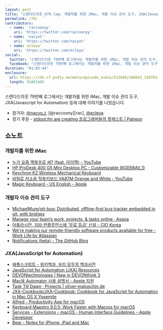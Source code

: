 ```yaml
---
layout: post
title: "스탠다드아웃_079.log: 개발자를 위한 iMac, 개발 이슈 관리 도구, JXA(Javascript for Automation)"
permalink: /79/
contributors:
  - name: 'raccoonyy'
    uri: 'https://twitter.com/raccoonyy'
  - name: 'nacyot'
    uri: 'https://twitter.com/nacyot'
  - name: ecleya'
    uri: 'https://twitter.com/ecleya'
social:
  twitter: "스탠다드아웃 79번째 로그에서는 개발자를 위한 iMac, 개발 이슈 관리 도구, JXA(Javascript for Automation) 등에 대해 이야기를 나눴습니다."
  facebook: "스탠다드아웃 79번째 로그에서는 개발자를 위한 iMac, 개발 이슈 관리 도구, JXA(Javascript for Automation) 등에 대해 이야기를 나눴습니다."
duration: "01:03:44"
enclosure:
  url: https://cdn-cf.podty.me/meta/episode_audio/513940/188843_1587633365794.mp3
  length: 91801485
---
```


스탠다드아웃 79번째 로그에서는 개발자를 위한 iMac, 개발 이슈 관리 도구, JXA(Javascript for Automation) 등에 대해 이야기를 나눴습니다.

* 참가자: [@nacyo_t][nac], [@raccoony][rac], [@ecleya][ecl]
* 정기 후원 - [stdout.fm are creating 프로그래머들의 팟캐스트 \| Patreon](https://www.patreon.com/stdoutfm)

[nac]: https://twitter.com/nacyo_t
[sea]: https://twitter.com/seapy
[ecl]: https://twitter.com/ecleya

## 쇼노트
### 개발자를 위한 iMac
* [누가 요즘 맥북프로 써? (feat. 아이맥) - YouTube](https://www.youtube.com/watch?v=m13hIewNVyU&t=23s)
* [HP ProDesk 400 G5 Mini Desktop PC - Customizable (6GE68AV_1)](https://store.hp.com/us/en/pdp/hp-prodesk-400-g5-mini-desktop-pc-customizable-6ge68av-1)
* [Keychron K2 Wireless Mechanical Keyboard](https://www.keychron.com/products/keychron-k2-wireless-mechanical-keyboard)
* [바밀로 저소음 적축키보드 VA87M Orange and White - YouTube](https://www.youtube.com/watch?v=NKEdTOVR3PM&feature=youtu.be)
* [Magic Keyboard - US English - Apple](https://www.apple.com/shop/product/MLA22LL/A/magic-keyboard-us-english)

### 개발자 이슈 관리 도구
* [MichaelMure/git-bug: Distributed, offline-first bug tracker embedded in git, with bridges](https://github.com/MichaelMure/git-bug)
* [Manage your team’s work, projects, & tasks online · Asana](https://asana.com/)
* [아틀라시안, 지라·컨플루언스에 '무료 등급' 신설 - CIO Korea](http://www.ciokorea.com/t/27240/%EB%8D%B0%EB%B8%8C%EC%98%B5%EC%8A%A4/130570)
* [We're making our remote-friendly software products available for free - Work Life by Atlassian](https://www.atlassian.com/blog/announcements/atlassian-cloud-remote-friendly-tools-free-small-teams)
* [Notifications (beta) - The GitHub Blog](https://github.blog/changelog/2019-11-12-notifications-beta/)

### JXA(JavaScript for Automation)
* [애플스크립트 - 위키백과, 우리 모두의 백과사전](https://ko.wikipedia.org/wiki/%EC%95%A0%ED%94%8C%EC%8A%A4%ED%81%AC%EB%A6%BD%ED%8A%B8)
* [JavaScript for Automation (JXA) Resources](https://gist.github.com/JMichaelTX/d29adaa18088572ce6d4)
* [DEVONtechnologies | New in DEVONthink 3](https://www.devontechnologies.com/apps/devonthink/new)
* [Mac용 Automator 사용 설명서 - Apple 지원](https://support.apple.com/ko-kr/guide/automator/welcome/mac)
* [Task Till Dawn · Projects | oliver-matuschin.de](https://www.oliver-matuschin.de/en/projects/task-till-dawn)
* [JXA-Cookbook/JXA-Cookbook: Cookbook for JavaScript for Automation in Mac OS X Yosemite](https://github.com/JXA-Cookbook/JXA-Cookbook)
* [Alfred - Productivity App for macOS](https://www.alfredapp.com/)
* [Keyboard Maestro 9.0.5: Work Faster with Macros for macOS](https://www.keyboardmaestro.com/main/)
* [Services - Extensions - macOS - Human Interface Guidelines - Apple Developer](https://developer.apple.com/design/human-interface-guidelines/macos/extensions/services/)
* [Bear - Notes for iPhone, iPad and Mac](https://bear.app/)
